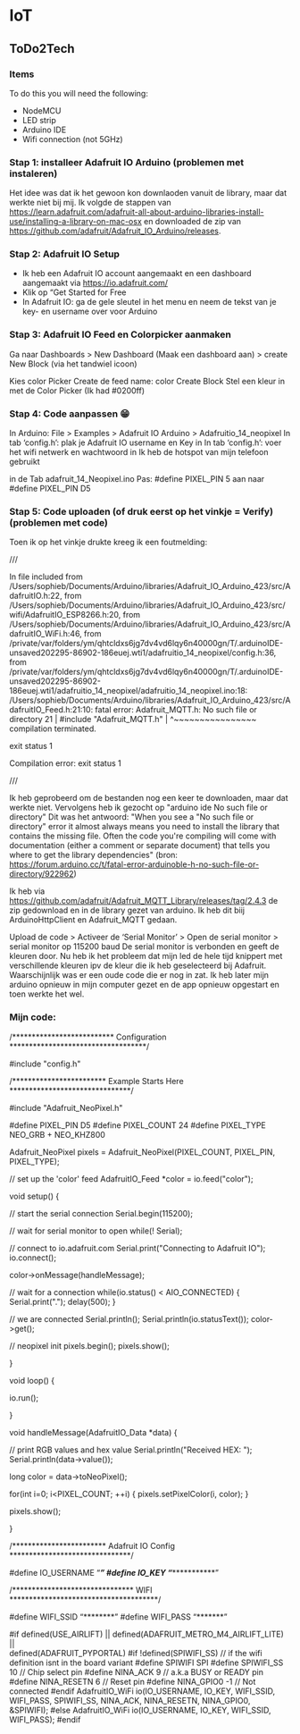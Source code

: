 # IoT

## ToDo2Tech

### Items
To do this you will need the following:

- NodeMCU
- LED strip
- Arduino IDE
- Wifi connection (not 5GHz)

### Stap 1: installeer Adafruit IO Arduino (problemen met instaleren)

Het idee was dat ik het gewoon kon downlaoden vanuit de library, maar dat werkte niet bij mij. Ik volgde de stappen van https://learn.adafruit.com/adafruit-all-about-arduino-libraries-install-use/installing-a-library-on-mac-osx en downloaded de zip van https://github.com/adafruit/Adafruit_IO_Arduino/releases.


### Stap 2: Adafruit IO Setup

- Ik heb een Adafruit IO account aangemaakt en een dashboard aangemaakt via https://io.adafruit.com/
- Klik op “Get Started for Free 
- In Adafruit IO: ga de gele sleutel in het menu en neem de tekst van je key- en username over voor Arduino


### Stap 3: Adafruit IO Feed en Colorpicker aanmaken

Ga naar Dashboards > New Dashboard (Maak een dashboard aan) > create New Block (via het tandwiel icoon)
 
Kies color Picker
Create de feed name: color
Create Block
Stel een kleur in met de Color Picker (Ik had #0200ff)


### Stap 4: Code aanpassen 😁
In Arduino: File > Examples > Adafruit IO Arduino > Adafruitio_14_neopixel
In tab ‘config.h’: plak je Adafruit IO username en Key in
In tab ‘config.h’: voer het wifi netwerk en wachtwoord in 
Ik heb de hotspot van mijn telefoon gebruikt

in de Tab adafruit_14_Neopixel.ino
Pas: #define PIXEL_PIN 5 aan naar #define PIXEL_PIN D5


### Stap 5: Code uploaden (of druk eerst op het vinkje =  Verify) (problemen met code)

Toen ik op het vinkje drukte kreeg ik een foutmelding: 

///

In file included from /Users/sophieb/Documents/Arduino/libraries/Adafruit_IO_Arduino_423/src/AdafruitIO.h:22,
                 from /Users/sophieb/Documents/Arduino/libraries/Adafruit_IO_Arduino_423/src/wifi/AdafruitIO_ESP8266.h:20,
                 from /Users/sophieb/Documents/Arduino/libraries/Adafruit_IO_Arduino_423/src/AdafruitIO_WiFi.h:46,
                 from /private/var/folders/ym/qhtcldxs6jg7dv4vd6lqy6n40000gn/T/.arduinoIDE-unsaved202295-86902-186euej.wti1/adafruitio_14_neopixel/config.h:36,
                 from /private/var/folders/ym/qhtcldxs6jg7dv4vd6lqy6n40000gn/T/.arduinoIDE-unsaved202295-86902-186euej.wti1/adafruitio_14_neopixel/adafruitio_14_neopixel.ino:18:
/Users/sophieb/Documents/Arduino/libraries/Adafruit_IO_Arduino_423/src/AdafruitIO_Feed.h:21:10: fatal error: Adafruit_MQTT.h: No such file or directory
   21 | #include "Adafruit_MQTT.h"
      |          ^~~~~~~~~~~~~~~~~
compilation terminated.

exit status 1

Compilation error: exit status 1

///

Ik heb geprobeerd om de bestanden nog een keer te downloaden, maar dat werkte niet. Vervolgens heb ik gezocht op "arduino ide No such file or directory"
Dit was het antwoord:
"When you see a "No such file or directory" error it almost always means you need to install the library that contains the missing file. Often the code you're compiling will come with documentation (either a comment or separate document) that tells you where to get the library dependencies" (bron: https://forum.arduino.cc/t/fatal-error-arduinoble-h-no-such-file-or-directory/922962)

Ik heb via https://github.com/adafruit/Adafruit_MQTT_Library/releases/tag/2.4.3 de zip gedownload en in de library gezet van arduino. Ik heb dit biij ArduinoHttpClient en Adafruit_MQTT gedaan.


Upload de code > Activeer de ‘Serial Monitor’ > Open de serial monitor > serial monitor op 115200 baud
De serial monitor is verbonden en geeft de kleuren door.
Nu heb ik het probleem dat mijn led de hele tijd knippert met verschillende kleuren ipv de kleur die ik heb geselecteerd bij Adafruit.
Waarschijnlijk was er een oude code die er nog in zat. Ik heb later mijn arduino opnieuw in mijn computer gezet en de app opnieuw opgestart en toen werkte het wel.


### Mijn code:



/************************** Configuration ***********************************/

#include "config.h"

/************************ Example Starts Here *******************************/

#include "Adafruit_NeoPixel.h"

#define PIXEL_PIN     D5
#define PIXEL_COUNT   24
#define PIXEL_TYPE    NEO_GRB + NEO_KHZ800

Adafruit_NeoPixel pixels = Adafruit_NeoPixel(PIXEL_COUNT, PIXEL_PIN, PIXEL_TYPE);

// set up the 'color' feed
AdafruitIO_Feed *color = io.feed("color");

void setup() {

  // start the serial connection
  Serial.begin(115200);

  // wait for serial monitor to open
  while(! Serial);

  // connect to io.adafruit.com
  Serial.print("Connecting to Adafruit IO");
  io.connect();

  color->onMessage(handleMessage);

  // wait for a connection
  while(io.status() < AIO_CONNECTED) {
    Serial.print(".");
    delay(500);
  }

  // we are connected
  Serial.println();
  Serial.println(io.statusText());
  color->get();

  // neopixel init
  pixels.begin();
  pixels.show();

}

void loop() {

  io.run();

}

void handleMessage(AdafruitIO_Data *data) {

  // print RGB values and hex value
  Serial.println("Received HEX: ");
  Serial.println(data->value());

  long color = data->toNeoPixel();

  for(int i=0; i<PIXEL_COUNT; ++i) {
    pixels.setPixelColor(i, color);
  }

  pixels.show();

}


/************************ Adafruit IO Config *******************************/

#define IO_USERNAME  “*******”
#define IO_KEY       “******************”

/******************************* WIFI **************************************/



#define WIFI_SSID “********”
#define WIFI_PASS “*******”

#if defined(USE_AIRLIFT) || defined(ADAFRUIT_METRO_M4_AIRLIFT_LITE) ||         \
    defined(ADAFRUIT_PYPORTAL)
#if !defined(SPIWIFI_SS) // if the wifi definition isnt in the board variant
#define SPIWIFI SPI
#define SPIWIFI_SS 10 // Chip select pin
#define NINA_ACK 9    // a.k.a BUSY or READY pin
#define NINA_RESETN 6 // Reset pin
#define NINA_GPIO0 -1 // Not connected
#endif
AdafruitIO_WiFi io(IO_USERNAME, IO_KEY, WIFI_SSID, WIFI_PASS, SPIWIFI_SS,
                   NINA_ACK, NINA_RESETN, NINA_GPIO0, &SPIWIFI);
#else
AdafruitIO_WiFi io(IO_USERNAME, IO_KEY, WIFI_SSID, WIFI_PASS);
#endif



